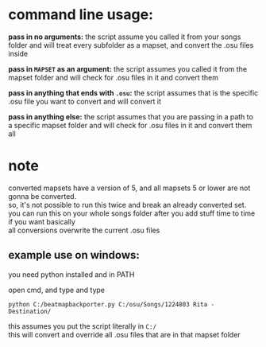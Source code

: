 # command line usage:

**pass in no arguments:** the script assume you called it from your songs folder and will treat every subfolder as a mapset, 
and convert the .osu files inside  

**pass in `MAPSET` as an argument:** the script assumes you called it from the mapset folder and 
will check for .osu files in it and convert them  

**pass in anything that ends with `.osu`:** the script assumes that is the specific .osu file you want to convert and 
will convert it  

**pass in anything else:** the script assumes that you are passing in a path to a specific mapset folder and 
will check for .osu files in it and convert them all

# note
converted mapsets have a version of 5, and all mapsets 5 or lower are not gonna be converted.  
so, it's not possible to run this twice and break an already converted set.  
you can run this on your whole songs folder after you add stuff time to time if you want basically  
all conversions overwrite the current .osu files  

## example use on windows:

you need python installed and in PATH  

open cmd, and type and type  
```
python C:/beatmapbackporter.py C:/osu/Songs/1224803 Rita - Destination/
```  
this assumes you put the script literally in `C:/`  
this will convert and override all .osu files that are in that mapset folder
